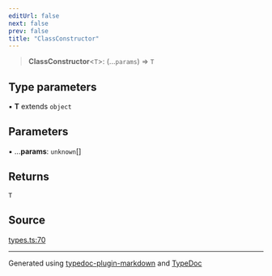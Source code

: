 ```yaml
---
editUrl: false
next: false
prev: false
title: "ClassConstructor"
---
```


> **ClassConstructor**\<`T`\>: (...`params`) => `T`

## Type parameters

▪ **T** extends `object`

## Parameters

▪ ...**params**: `unknown`[]

## Returns

`T`

## Source

[types.ts:70](https://github.com/dmdin/chord/blob/5f43e0e/src/types.ts#L70)

***

Generated using [typedoc-plugin-markdown](https://www.npmjs.com/package/typedoc-plugin-markdown) and [TypeDoc](https://typedoc.org/)
